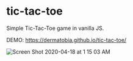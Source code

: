 # tic-tac-toe

Simple Tic-Tac-Toe game in vanilla JS. 

DEMO: https://dermatobia.github.io/tic-tac-toe/

![Screen Shot 2020-04-18 at 1 15 03 AM](https://user-images.githubusercontent.com/4896612/79628775-0e727d00-8112-11ea-8a98-9be717d28c01.png)
